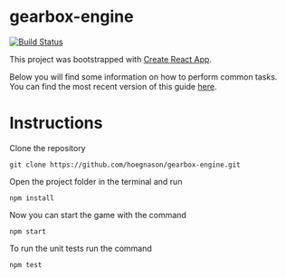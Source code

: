 # gearbox-engine


[![Build Status](https://travis-ci.com/hoegnason/gearbox-engine.svg?token=ysKrYZyzrxh4z4D6yvgL&branch=master)](https://travis-ci.com/hoegnason/gearbox-engine)



This project was bootstrapped with [Create React App](https://github.com/facebookincubator/create-react-app).

Below you will find some information on how to perform common tasks.<br>
You can find the most recent version of this guide [here](https://github.com/facebookincubator/create-react-app/blob/master/packages/react-scripts/template/README.md).
# Instructions

Clone the repository
```
git clone https://github.com/hoegnason/gearbox-engine.git
```
Open the project folder in the terminal and run 
```
npm install
```
Now you can start the game with the command 
```
npm start
```
To run the unit tests run the command 
```
npm test
```